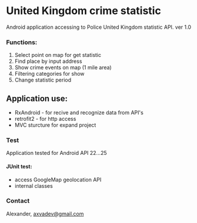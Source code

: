 # United Kingdom crime statistic
Android application accessing to Police United Kingdom statistic API.
ver 1.0

### Functions:
1. Select point on map for get statistic
2. Find place by input address
3. Show crime events on map (1 mile area)
4. Filtering categories for show
5. Change statistic period

## Application use:
* RxAndroid - for recive and recognize data from API's 
* retrofit2 - for http access
* MVC sturcture for expand project

### Test
Application tested for Android API 22...25

#### JUnit test:
- access GoogleMap geolocation API
- internal classes 

### Contact
Alexander,
axvadev@gmail.com
